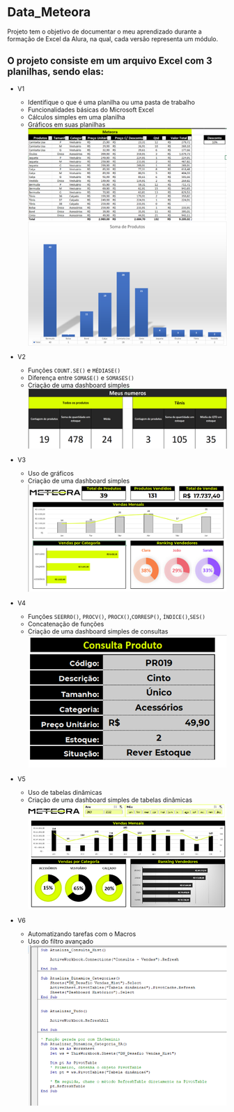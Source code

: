 # Data_Meteora

Projeto tem o objetivo de documentar o meu aprendizado durante a formação de Excel da Alura, na qual, cada versão representa um módulo.  

## O projeto consiste em um arquivo Excel com 3 planilhas, sendo elas:

- V1
    - Identifique o que é uma planilha ou uma pasta de trabalho
    - Funcionalidades básicas do Microsoft Excel
    - Cálculos simples em uma planilha
    - Gráficos em suas planilhas
    ![Imagem da planilha](/images/V1_planilha.png)
    ![Imagem do gráfico](/images/V1_grafico.png)
- V2
    - Funções `COUNT.SE()` e `MÉDIASE()`
    - Diferença entre `SOMASE()` e `SOMASES()`
    - Criação de uma dashboard simples
    ![Imagem da dashboard](/images/V2_dash.png)
- V3
    - Uso de gráficos
    - Criação de uma dashboard simples
    ![Imagem da dashboard 2](/images/V3_dash.png)
- V4
    - Funções `SEERRO()`, `PROCV()`, `PROCX()`,`CORRESP()`, `ÍNDICE()`,`SES()`
    - Concatenação de funções
    - Criação de uma dashboard simples de consultas
    ![Imagem da dashboard 3](/images/V4.png)

- V5
    - Uso de tabelas dinâmicas
    - Criação de uma dashboard simples de tabelas dinâmicas
    ![Imagem da dashboard 4](/images/V5.png)

- V6
    - Automatizando tarefas com o Macros
    - Uso do filtro avançado
    ![Imagem da Macro](/images/V6.png)